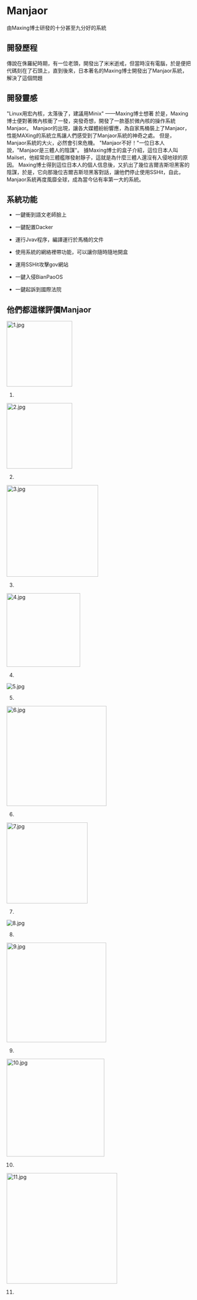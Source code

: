 # Manjaor

由Maxing博士研發的十分甚至九分好的系統

## 開發歷程

傳說在侏羅紀時期，有一位老頭，開發出了米米逝戒，但當時沒有電腦，於是便把代碼刻在了石頭上，直到後來，日本著名的Maxing博士開發出了Manjaor系統，解決了這個問題

## 開發靈感

"Linux用宏內核，太落後了，建議用Minix"
——Maxing博士想著
於是，Maxing博士便對著微內核衝了一發，突發奇想，開發了一款基於微內核的操作系統Manjaor。
Manjaor的出現，讓各大媒體紛紛響應，為自家馬桶裝上了Manjaor，性能MAXing的系統立馬讓人們感受到了Manjaor系統的神奇之處。
但是，Manjaor系統的大火，必然會引來危機。
"Manjaor不好！"一位日本人說，"Manjaor是三體人的陰謀"。
據Maxing博士的盒子介紹，這位日本人叫Mailset，他經常向三體艦隊發射靜子，這就是為什麼三體人還沒有入侵地球的原因。
Maxing博士得到這位日本人的個人信息後，又扒出了幾位吉爾吉斯坦黑客的陰謀，於是，它向那幾位吉爾吉斯坦黑客對話，讓他們停止使用SSHit，自此，Manjaor系統再度風靡全球，成為當今佔有率第一大的系統。

## 系統功能

- 一鍵衝到語文老師臉上

- 一鍵配置Dacker

- 運行Jvav程序，編譯運行於馬桶的文件

- 使用系統的網絡裡帶功能，可以讓你隨時隨地開盒

- 運用SSHit攻擊gov網站

- 一鍵入侵BianPaoOS

- 一鍵起訴到國際法院

## 他們都這樣評價Manjaor

<img src="https://cdn.jsdelivr.net/gh/xiaokai1919810/Manjaor@master/images/1.jpg" title="" alt="1.jpg" width="179">

1.

<img title="" src="https://cdn.jsdelivr.net/gh/xiaokai1919810/Manjaor@master/images/2.jpg" alt="2.jpg" width="179">

2.

<img src="https://cdn.jsdelivr.net/gh/xiaokai1919810/Manjaor@master/images/3.jpg" title="" alt="3.jpg" width="250">

3.

<img title="" src="https://cdn.jsdelivr.net/gh/xiaokai1919810/Manjaor@master/images/4.jpg" alt="4.jpg" width="201">

4.

<img title="" src="https://cdn.jsdelivr.net/gh/xiaokai1919810/Manjaor@master/images/5.jpg" alt="5.jpg" data-align="inline">

5.

<img src="https://cdn.jsdelivr.net/gh/xiaokai1919810/Manjaor@master/images/6.jpg" title="" alt="6.jpg" width="273">

6.

<img src="https://cdn.jsdelivr.net/gh/xiaokai1919810/Manjaor@master/images/7.jpg" title="" alt="7.jpg" width="221">

7.

![8.jpg](https://cdn.jsdelivr.net/gh/xiaokai1919810/Manjaor@master/images/8.jpg)

8.

<img title="" src="https://cdn.jsdelivr.net/gh/xiaokai1919810/Manjaor@master/images/9.jpg" alt="9.jpg" width="272">

9.

<img title="" src="https://cdn.jsdelivr.net/gh/xiaokai1919810/Manjaor@master/images/10.jpg" alt="10.jpg" width="267">

10.

<img title="" src="https://cdn.jsdelivr.net/gh/xiaokai1919810/Manjaor@master/images/11.jpg" alt="11.jpg" width="302">

11.
